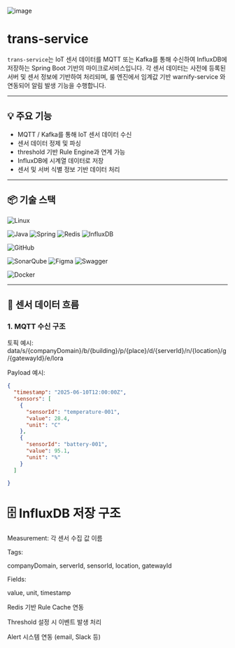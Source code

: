 ![image](https://github.com/user-attachments/assets/6e4eb6fc-b44c-4a9e-ab02-2d707dfba425)
# trans-service

`trans-service`는 IoT 센서 데이터를 MQTT 또는 Kafka를 통해 수신하여 InfluxDB에 저장하는 Spring Boot 기반의 마이크로서비스입니다. 각 센서 데이터는 사전에 등록된 서버 및 센서 정보에 기반하여 처리되며, 룰 엔진에서 임계값 기반 warnify-service 와 연동되어 알림 발생 기능을 수행합니다.

---

## 💡 주요 기능

- MQTT / Kafka를 통해 IoT 센서 데이터 수신
- 센서 데이터 정제 및 파싱
- threshold 기반 Rule Engine과 연계 가능
- InfluxDB에 시계열 데이터로 저장
- 센서 및 서버 식별 정보 기반 데이터 처리


---

## 📦 기술 스택

![Linux](https://img.shields.io/badge/Linux-FCC624?style=for-the-badge&logo=linux&logoColor=black)

![Java](https://img.shields.io/badge/java-%23ED8B00.svg?style=for-the-badge&logo=openjdk&logoColor=white)
![Spring](https://img.shields.io/badge/spring-%236DB33F.svg?style=for-the-badge&logo=spring&logoColor=white)
![Redis](https://img.shields.io/badge/redis-%23DD0031.svg?style=for-the-badge&logo=redis&logoColor=white)
![InfluxDB](https://img.shields.io/badge/InfluxDB-22ADF6?style=for-the-badge&logo=InfluxDB&logoColor=white)

![GitHub](https://img.shields.io/badge/github-%23121011.svg?style=for-the-badge&logo=github&logoColor=white)

![SonarQube](https://img.shields.io/badge/SonarQube-black?style=for-the-badge&logo=sonarqube&logoColor=4E9BCD)
![Figma](https://img.shields.io/badge/figma-%23F24E1E.svg?style=for-the-badge&logo=figma&logoColor=white)
![Swagger](https://img.shields.io/badge/-Swagger-%23Clojure?style=for-the-badge&logo=swagger&logoColor=white)

![Docker](https://img.shields.io/badge/docker-%230db7ed.svg?style=for-the-badge&logo=docker&logoColor=white)

---

## 📡 센서 데이터 흐름

### 1. MQTT 수신 구조

토픽 예시:
data/s/{companyDomain}/b/{building}/p/{place}/d/{serverId}/n/{location}/g/{gatewayId}/e/lora



Payload 예시:
```json
{
  "timestamp": "2025-06-10T12:00:00Z",
  "sensors": [
    {
      "sensorId": "temperature-001",
      "value": 28.4,
      "unit": "C"
    },
    {
      "sensorId": "battery-001",
      "value": 95.1,
      "unit": "%"
    }
  ]

}
```

# 🗄️ InfluxDB 저장 구조
Measurement: 각 센서 수집 값 이름

Tags:

companyDomain, serverId, sensorId, location, gatewayId

Fields:

value, unit, timestamp


Redis 기반 Rule Cache 연동

Threshold 설정 시 이벤트 발생 처리

Alert 시스템 연동 (email, Slack 등)




